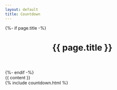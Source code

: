 ```yaml
---
layout: default
title: Countdown
---
```

<div>
  {%- if page.title -%}
  <header>
    <h1>{{ page.title }}</h1>
  </header>
  {%- endif -%}

  <section>
    {{ content }}
  </section>

  
  <section id="countdown">
    {% include countdown.html %}
  </section>
</div>